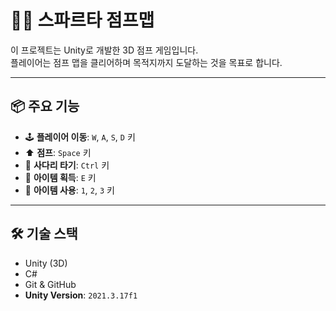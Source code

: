 # 🏃‍♂️ 스파르타 점프맵

이 프로젝트는 Unity로 개발한 3D 점프 게임입니다.  
플레이어는 점프 맵을 클리어하며 목적지까지 도달하는 것을 목표로 합니다.

---

## 📦 주요 기능

- 🕹️ **플레이어 이동**: `W`, `A`, `S`, `D` 키  
- ⬆️ **점프**: `Space` 키  
- 🏹 **사다리 타기**: `Ctrl` 키  
- 💊 **아이템 획득**: `E` 키  
- 💊 **아이템 사용**: `1`, `2`, `3` 키  

---

## 🛠️ 기술 스택

- Unity (3D)
- C#
- Git & GitHub
- **Unity Version**: `2021.3.17f1`
